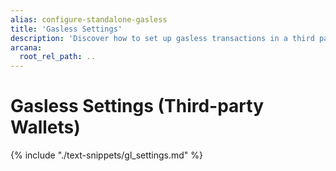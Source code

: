 ```yaml
---
alias: configure-standalone-gasless
title: 'Gasless Settings'
description: 'Discover how to set up gasless transactions in a third party wallet by using the Arcana Gasless SDK. Start by adding gas tanks, depositing sufficient credit, and whitelisting specific app operations to enable gasless transactions for users.'
arcana:
  root_rel_path: ..
---
```


# Gasless Settings (Third-party Wallets)

{% include "./text-snippets/gl_settings.md" %}